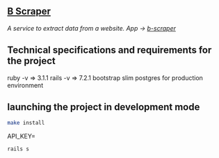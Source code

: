 ## [B Scraper](https://b-scraper-fvsc.onrender.com)

*A service to extract data from a website. App -> [b-scraper](https://b-scraper-fvsc.onrender.com)*

## Technical specifications and requirements for the project

ruby ​​-v => 3.1.1
rails -v => 7.2.1
bootstrap
slim
postgres for production environment

## launching the project in development mode

```bash
make install
```
API_KEY=

```bash
rails s

